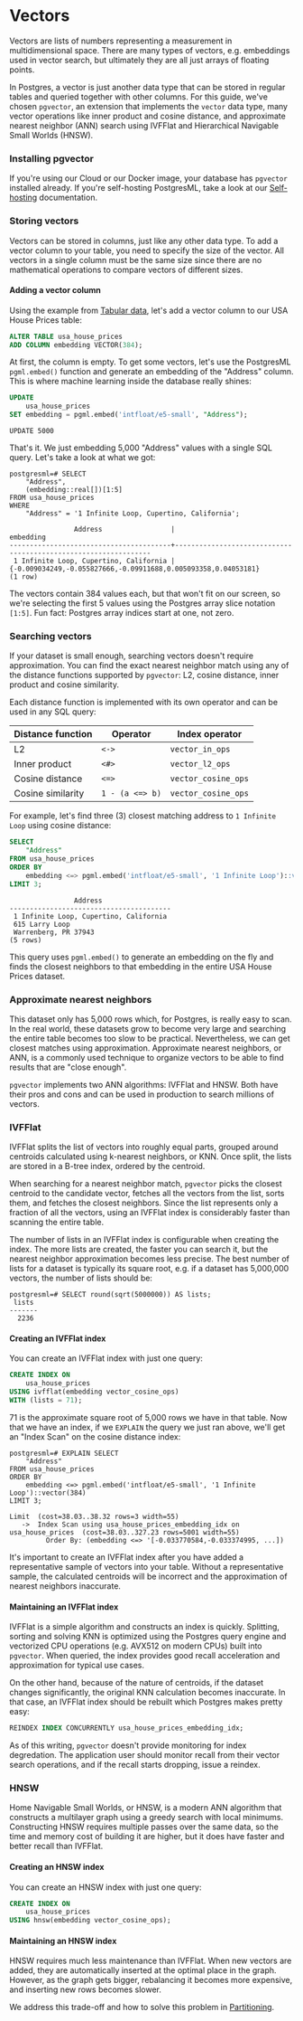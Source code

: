 # Vectors

Vectors are lists of numbers representing a measurement in multidimensional space. There are many types of vectors, e.g. embeddings used in vector search, but ultimately they are all just arrays of floating points.

In Postgres, a vector is just another data type that can be stored in regular tables and queried together with other columns. For this guide, we've chosen `pgvector`, an extension that implements the `vector` data type, many vector operations like inner product and cosine distance, and approximate nearest neighbor (ANN) search using IVFFlat and Hierarchical Navigable Small Worlds (HNSW).

### Installing pgvector

If you're using our Cloud or our Docker image, your database has `pgvector` installed already. If you're self-hosting PostgresML, take a look at our [Self-hosting](../deploying-postgresml/self-hosting/) documentation.

### Storing vectors

Vectors can be stored in columns, just like any other data type. To add a vector column to your table, you need to specify the size of the vector. All vectors in a single column must be the same size since there are no mathematical operations to compare vectors of different sizes.

#### Adding a vector column

Using the example from [Tabular data](tabular-data.md), let's add a vector column to our USA House Prices table:

```sql
ALTER TABLE usa_house_prices
ADD COLUMN embedding VECTOR(384);
```

At first, the column is empty. To get some vectors, let's use the PostgresML `pgml.embed()` function and generate an embedding of the "Address" column. This is where machine learning inside the database really shines:

```sql
UPDATE
    usa_house_prices
SET embedding = pgml.embed('intfloat/e5-small', "Address");
```

```
UPDATE 5000
```

That's it. We just embedding 5,000 "Address" values with a single SQL query. Let's take a look at what we got:

```
postgresml=# SELECT
    "Address",
    (embedding::real[])[1:5] 
FROM usa_house_prices
WHERE
    "Address" = '1 Infinite Loop, Cupertino, California';
    
                Address                 |                           embedding                            
----------------------------------------+----------------------------------------------------------------
 1 Infinite Loop, Cupertino, California | {-0.009034249,-0.055827666,-0.09911688,0.005093358,0.04053181}
(1 row)
```

The vectors contain 384 values each, but that won't fit on our screen, so we're selecting the first 5 values using the Postgres array slice notation `[1:5]`. Fun fact: Postgres array indices start at one, not zero.

### Searching vectors

If your dataset is small enough, searching vectors doesn't require approximation. You can find the exact nearest neighbor match using any of the distance functions supported by `pgvector`: L2, cosine distance, inner product and cosine similarity.

Each distance function is implemented with its own operator and can be used in any SQL query:

| Distance function | Operator        | Index operator      |
| ----------------- | --------------- | ------------------- |
| L2                | `<->`           | `vector_in_ops`     |
| Inner product     | `<#>`           | `vector_l2_ops`     |
| Cosine distance   | `<=>`           | `vector_cosine_ops` |
| Cosine similarity | `1 - (a <=> b)` | `vector_cosine_ops` |

For example, let's find three (3) closest matching address to `1 Infinite Loop` using cosine distance:

```sql
SELECT
    "Address"
FROM usa_house_prices
ORDER BY 
    embedding <=> pgml.embed('intfloat/e5-small', '1 Infinite Loop')::vector(384)
LIMIT 3;
```

```
                Address                 
----------------------------------------
 1 Infinite Loop, Cupertino, California
 615 Larry Loop                        
 Warrenberg, PR 37943
(5 rows)
```

This query uses `pgml.embed()` to generate an embedding on the fly and finds the closest neighbors to that embedding in the entire USA House Prices dataset.

### Approximate nearest neighbors

This dataset only has 5,000 rows which, for Postgres, is really easy to scan. In the real world, these datasets grow to become very large and searching the entire table becomes too slow to be practical. Nevertheless, we can get closest matches using approximation. Approximate nearest neighbors, or ANN, is a commonly used technique to organize vectors to be able to find results that are "close enough".

`pgvector` implements two ANN algorithms: IVFFlat and HNSW. Both have their pros and cons and can be used in production to search millions of vectors.

### IVFFlat

IVFFlat splits the list of vectors into roughly equal parts, grouped around centroids calculated using k-nearest neighbors, or KNN. Once split, the lists are stored in a B-tree index, ordered by the centroid.

When searching for a nearest neighbor match, `pgvector` picks the closest centroid to the candidate vector, fetches all the vectors from the list, sorts them, and fetches the closest neighbors. Since the list represents only a fraction of all the vectors, using an IVFFlat index is considerably faster than scanning the entire table.

The number of lists in an IVFFlat index is configurable when creating the index. The more lists are created, the faster you can search it, but the nearest neighbor approximation becomes less precise. The best number of lists for a dataset is typically its square root, e.g. if a dataset has 5,000,000 vectors, the number of lists should be:

```
postgresml=# SELECT round(sqrt(5000000)) AS lists;
 lists 
-------
  2236
```

#### Creating an IVFFlat index

You can create an IVFFlat index with just one query:

```sql
CREATE INDEX ON
    usa_house_prices
USING ivfflat(embedding vector_cosine_ops)
WITH (lists = 71);
```

71 is the approximate square root of 5,000 rows we have in that table. Now that we have an index, if we `EXPLAIN` the query we just ran above, we'll get an "Index Scan" on the cosine distance index:

```
postgresml=# EXPLAIN SELECT
    "Address"
FROM usa_house_prices
ORDER BY 
    embedding <=> pgml.embed('intfloat/e5-small', '1 Infinite Loop')::vector(384)
LIMIT 3;

Limit  (cost=38.03..38.32 rows=3 width=55)
   ->  Index Scan using usa_house_prices_embedding_idx on usa_house_prices  (cost=38.03..327.23 rows=5001 width=55)
         Order By: (embedding <=> '[-0.033770584,-0.033374995, ...])
```

It's important to create an IVFFlat index after you have added a representative sample of vectors into your table. Without a representative sample, the calculated centroids will be incorrect and the approximation of nearest neighbors inaccurate.

#### Maintaining an IVFFlat index

IVFFlat is a simple algorithm and constructs an index is quickly. Splitting, sorting and solving KNN is optimized using the Postgres query engine and vectorized CPU operations (e.g. AVX512 on modern CPUs) built into `pgvector`. When queried, the index provides good recall acceleration and approximation for typical use cases.

On the other hand, because of the nature of centroids, if the dataset changes significantly, the original KNN calculation becomes inaccurate. In that case, an IVFFlat index should be rebuilt which Postgres makes pretty easy:

```sql
REINDEX INDEX CONCURRENTLY usa_house_prices_embedding_idx;
```

As of this writing, `pgvector` doesn't provide monitoring for index degredation. The application user should monitor recall from their vector search operations, and if the recall starts dropping, issue a reindex.

### HNSW

Home Navigable Small Worlds, or HNSW, is a modern ANN algorithm that constructs a multilayer graph using a greedy search with local minimums. Constructing HNSW requires multiple passes over the same data, so the time and memory cost of building it are higher, but it does have faster and better recall than IVFFlat.

#### Creating an HNSW index

You can create an HNSW index with just one query:

```sql
CREATE INDEX ON
    usa_house_prices
USING hnsw(embedding vector_cosine_ops);
```

#### Maintaining an HNSW index

HNSW requires much less maintenance than IVFFlat. When new vectors are added, they are automatically inserted at the optimal place in the graph. However, as the graph gets bigger, rebalancing it becomes more expensive, and inserting new rows becomes slower.

We address this trade-off and how to solve this problem in [Partitioning](partitioning.md).
